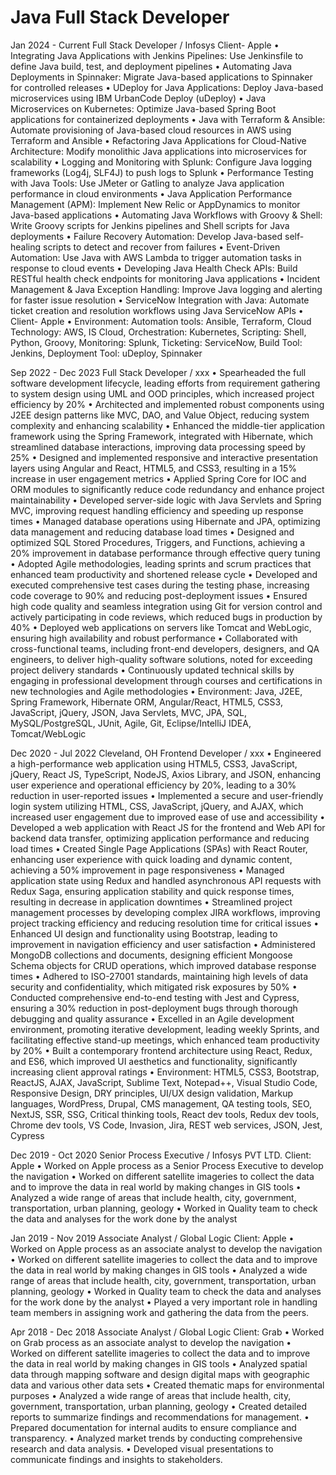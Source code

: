 # Java Full Stack Developer

Jan 2024 - Current
Full Stack Developer / Infosys 
Client- Apple
•	Integrating Java Applications with Jenkins Pipelines: Use Jenkinsfile to define Java build, test, and deployment pipelines
•	Automating Java Deployments in Spinnaker: Migrate Java-based applications to Spinnaker for controlled releases
•	UDeploy for Java Applications: Deploy Java-based microservices using IBM UrbanCode Deploy (uDeploy)
•	Java Microservices on Kubernetes: Optimize Java-based Spring Boot applications for containerized deployments
•	Java with Terraform & Ansible: Automate provisioning of Java-based cloud resources in AWS using Terraform and Ansible
•	Refactoring Java Applications for Cloud-Native Architecture: Modify monolithic Java applications into microservices for scalability
•	Logging and Monitoring with Splunk: Configure Java logging frameworks (Log4j, SLF4J) to push logs to Splunk
•	Performance Testing with Java Tools: Use JMeter or Gatling to analyze Java application performance in cloud environments
•	Java Application Performance Management (APM): Implement New Relic or AppDynamics to monitor Java-based applications
•	Automating Java Workflows with Groovy & Shell: Write Groovy scripts for Jenkins pipelines and Shell scripts for Java deployments
•	Failure Recovery Automation: Develop Java-based self-healing scripts to detect and recover from failures
•	Event-Driven Automation: Use Java with AWS Lambda to trigger automation tasks in response to cloud events
•	Developing Java Health Check APIs: Build RESTful health check endpoints for monitoring Java applications
•	Incident Management & Java Exception Handling: Improve Java logging and alerting for faster issue resolution
•	ServiceNow Integration with Java: Automate ticket creation and resolution workflows using Java ServiceNow APIs
•	Client- Apple
•	Environment: Automation tools: Ansible, Terraform, Cloud Technology: AWS, IS Cloud, Orchestration: Kubernetes, Scripting: Shell, Python, Groovy, Monitoring: Splunk, Ticketing: ServiceNow, Build Tool: Jenkins, Deployment Tool: uDeploy, Spinnaker

Sep 2022 - Dec 2023
	Full Stack Developer / xxx 
•	Spearheaded the full software development lifecycle, leading efforts from requirement gathering to system design using UML and OOD principles, which increased project efficiency by 20%
•	Architected and implemented robust components using J2EE design patterns like MVC, DAO, and Value Object, reducing system complexity and enhancing scalability
•	Enhanced the middle-tier application framework using the Spring Framework, integrated with Hibernate, which streamlined database interactions, improving data processing speed by 25%
•	Designed and implemented responsive and interactive presentation layers using Angular and React, HTML5, and CSS3, resulting in a 15% increase in user engagement metrics
•	Applied Spring Core for IOC and ORM modules to significantly reduce code redundancy and enhance project maintainability
•	Developed server-side logic with Java Servlets and Spring MVC, improving request handling efficiency and speeding up response times
•	Managed database operations using Hibernate and JPA, optimizing data management and reducing database load times
•	Designed and optimized SQL Stored Procedures, Triggers, and Functions, achieving a 20% improvement in database performance through effective query tuning
•	Adopted Agile methodologies, leading sprints and scrum practices that enhanced team productivity and shortened release cycle
•	Developed and executed comprehensive test cases during the testing phase, increasing code coverage to 90% and reducing post-deployment issues
•	Ensured high code quality and seamless integration using Git for version control and actively participating in code reviews, which reduced bugs in production by 40%
•	Deployed web applications on servers like Tomcat and WebLogic, ensuring high availability and robust performance
•	Collaborated with cross-functional teams, including front-end developers, designers, and QA engineers, to deliver high-quality software solutions, noted for exceeding project delivery standards
•	Continuously updated technical skills by engaging in professional development through courses and certifications in new technologies and Agile methodologies
•	Environment: Java, J2EE, Spring Framework, Hibernate ORM, Angular/React, HTML5, CSS3, JavaScript, jQuery, JSON, Java Servlets, MVC, JPA, SQL, MySQL/PostgreSQL, JUnit, Agile, Git, Eclipse/IntelliJ IDEA, Tomcat/WebLogic

Dec 2020 - Jul 2022
Cleveland, OH	Frontend Developer / xxx 
•	Engineered a high-performance web application using HTML5, CSS3, JavaScript, jQuery, React JS, TypeScript, NodeJS, Axios Library, and JSON, enhancing user experience and operational efficiency by 20%, leading to a 30% reduction in user-reported issues
•	Implemented a secure and user-friendly login system utilizing HTML, CSS, JavaScript, jQuery, and AJAX, which increased user engagement due to improved ease of use and accessibility
•	Developed a web application with React JS for the frontend and Web API for backend data transfer, optimizing application performance and reducing load times
•	Created Single Page Applications (SPAs) with React Router, enhancing user experience with quick loading and dynamic content, achieving a 50% improvement in page responsiveness
•	Managed application state using Redux and handled asynchronous API requests with Redux Saga, ensuring application stability and quick response times, resulting in decrease in application downtimes
•	Streamlined project management processes by developing complex JIRA workflows, improving project tracking efficiency and reducing resolution time for critical issues
•	Enhanced UI design and functionality using Bootstrap, leading to improvement in navigation efficiency and user satisfaction
•	Administered MongoDB collections and documents, designing efficient Mongoose Schema objects for CRUD operations, which improved database response times
•	Adhered to ISO-27001 standards, maintaining high levels of data security and confidentiality, which mitigated risk exposures by 50%
•	Conducted comprehensive end-to-end testing with Jest and Cypress, ensuring a 30% reduction in post-deployment bugs through thorough debugging and quality assurance
•	Excelled in an Agile development environment, promoting iterative development, leading weekly Sprints, and facilitating effective stand-up meetings, which enhanced team productivity by 20%
•	Built a contemporary frontend architecture using React, Redux, and ES6, which improved UI aesthetics and functionality, significantly increasing client approval ratings
•	Environment: HTML5, CSS3, Bootstrap, ReactJS, AJAX, JavaScript, Sublime Text, Notepad++, Visual Studio Code, Responsive Design, DRY principles, UI/UX design validation, Markup languages, WordPress, Drupal, CMS management, QA testing tools, SEO, NextJS, SSR, SSG, Critical thinking tools, React dev tools, Redux dev tools, Chrome dev tools, VS Code, Invasion, Jira, REST web services, JSON, Jest, Cypress

Dec 2019 - Oct 2020
Senior Process Executive / Infosys PVT LTD. 
Client: Apple
•	Worked on Apple process as a Senior Process Executive to develop the navigation
•	Worked on different satellite imageries to collect the data and to improve the data in real world by making changes in GIS tools
•	Analyzed a wide range of areas that include health, city, government, transportation, urban planning, geology
•	Worked in Quality team to check the data and analyses for the work done by the analyst

Jan 2019 - Nov 2019
Associate Analyst / Global Logic 
Client: Apple
•	Worked on Apple process as an associate analyst to develop the navigation
•	Worked on different satellite imageries to collect the data and to improve the data in real world by making changes in GIS tools
•	Analyzed a wide range of areas that include health, city, government, transportation, urban planning, geology
•	Worked in Quality team to check the data and analyses for the work done by the analyst
•	Played a very important role in handling team members in assigning work and gathering the data from the peers.

Apr 2018 - Dec 2018
Associate Analyst / Global Logic 
Client: Grab
•	Worked on Grab process as an associate analyst to develop the navigation
•	Worked on different satellite imageries to collect the data and to improve the data in real world by making changes in GIS tools
•	Analyzed spatial data through mapping software and design digital maps with geographic data and various other data sets
•	Created thematic maps for environmental purposes
•	Analyzed a wide range of areas that include health, city, government, transportation, urban planning, geology
•	Created detailed reports to summarize findings and recommendations for management.
•	Prepared documentation for internal audits to ensure compliance and transparency.
•	Analyzed market trends by conducting comprehensive research and data analysis.
•	Developed visual presentations to communicate findings and insights to stakeholders.

